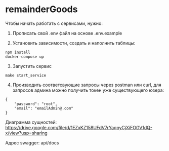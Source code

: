 # remainderGoods

Чтобы начать работать с сервисами, нужно:

1. Прописать свой .env файл на основе .env.example

2. Установить зависимости, cоздать и наполнить таблицы:

```
npm install
docker-compose up
```

3. Запустить сервис

```
make start_service
```

4. Производить соответсвующие запросы через postman или curl, для запросов админа можно получить токен уже существующего юзера:

```
{
    "password": "root",
    "email": "emailAdmin@.com"
}
```

Диаграмма сущностей:
https://drive.google.com/file/d/1EZxKZ158UFdV7rYaqnyCjXiFOGV1dQ-x/view?usp=sharing

Адрес swagger: api/docs
